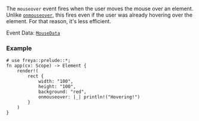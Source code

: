 The `mouseover` event fires when the user moves the mouse over an element.
Unlike [`onmouseover`](crate::elements::onmouseover), this fires even if the user was already hovering over
the element. For that reason, it's less efficient.

Event Data: [`MouseData`](crate::events::MouseData)

### Example

```rust, no_run
# use freya::prelude::*;
fn app(cx: Scope) -> Element {
    render!(
        rect {
            width: "100",
            height: "100",
            background: "red",
            onmouseover: |_| println!("Hovering!")
        }
    )
}
```